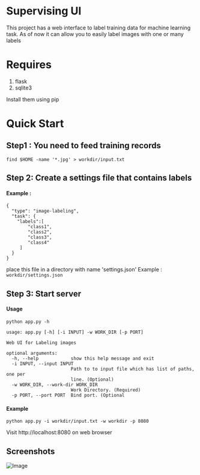 # Supervising UI

This project has a web interface to label training data for machine learning task.
As of now it can allow you to easily label images with one or many labels


# Requires

1. flask
2. sqlite3

Install them using pip

# Quick Start

## Step1 : You need to feed training records

`find $HOME -name '*.jpg' > workdir/input.txt `

## Step 2: Create a settings file that contains labels

#### Example :

```
{
  "type": "image-labeling",
  "task": {
	"labels":[
		"class1",
		"class2",
		"class3",
		"class4"
	 ]
  }
}
```
place this file in a directory with name 'settings.json'
Example : `workdir/settings.json`

## Step 3: Start server

#### Usage

`python app.py -h`

```
usage: app.py [-h] [-i INPUT] -w WORK_DIR [-p PORT]

Web UI for Labeling images

optional arguments:
  -h, --help            show this help message and exit
  -i INPUT, --input INPUT
                        Path to to input file which has list of paths, one per
                        line. (Optional)
  -w WORK_DIR, --work-dir WORK_DIR
                        Work Directory. (Required)
  -p PORT, --port PORT  Bind port. (Optional
```

#### Example

`python app.py -i workdir/input.txt -w workdir -p 8080`

Visit http://localhost:8080 on web browser


## Screenshots 
![Image](../master/screenshots/labeling-images.png?raw=true)



